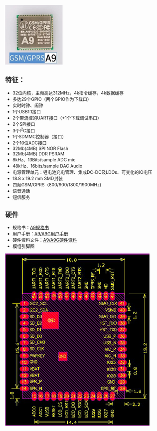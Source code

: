 

![](/assets/A9.png)

## 特征：
  * 32位内核，主频高达312MHz，4k指令缓存，4k数据缓存
  * 多达29个GPIO（两个GPIO作为下载口）
  * 实时时钟、闹钟
  * 1个USB1.1接口
  * 2个带流控的UART接口（+1个下载调试串口）
  * 2个SPI接口
  * 3个I<sup>2</sup>C接口
  * 1个SDMMC控制器（接口）
  * 2个10位ADC接口
  * 32Mb(4MB) SPI NOR Flash
  * 32Mb(4MB) DDR PSRAM
  * 8kHz、13Bits/sample ADC mic
  * 48kHz、16bits/sample DAC Audio
  * 电源管理单元：锂电池充电管理、集成DC-DC及LDOs、可变化的IO电压
  * 18.8 x 19.2 mm SMD封装
  * 四频GSM/GPRS（800/900/1800/1900MHz)
  * 语音通话
  * 短信服务
  
  ## 硬件
  
  * 规格书：[A9规格书](http://wiki.ai-thinker.com/_media/b101ps00a1_a9_product_specification_v2.pdf)
  * 用户手册：[A9/A9G用户手册](http://wiki.ai-thinker.com/_media/a6_a9_a9g_gprs_user_manual.pdf)
  * 硬件资料文件：[A9/A9G硬件资料](http://wiki.ai-thinker.com/_media/gprs/a6a9a9g_hardware_info.rar)
  * 模组引脚图

  ![](/assets/size.jpg)

